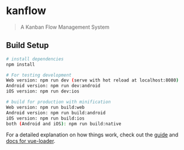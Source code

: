 # kanflow

> A Kanban Flow Management System

## Build Setup

``` bash
# install dependencies
npm install

# For testing development
Web version: npm run dev (serve with hot reload at localhost:8080)
Android version: npm run dev:android
iOS version: npm run dev:ios

# build for production with minification
Web version: npm run build:web
Android version: npm run build:android
iOS version: npm run build:ios
both (Android and iOS): npm run build:native

```

For a detailed explanation on how things work, check out the [guide](http://vuejs-templates.github.io/webpack/) and [docs for vue-loader](http://vuejs.github.io/vue-loader).
